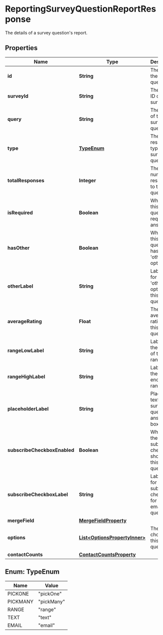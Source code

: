 

# ReportingSurveyQuestionReportResponse

The details of a survey question's report.

## Properties

| Name | Type | Description | Notes |
|------------ | ------------- | ------------- | -------------|
|**id** | **String** | The ID of the survey question. |  [optional] [readonly] |
|**surveyId** | **String** | The unique ID of the survey. |  [optional] [readonly] |
|**query** | **String** | The query of the survey question. |  [optional] [readonly] |
|**type** | [**TypeEnum**](#TypeEnum) | The response type of the survey question. |  [optional] [readonly] |
|**totalResponses** | **Integer** | The total number of responses to this question. |  [optional] [readonly] |
|**isRequired** | **Boolean** | Whether this survey question is required to answer. |  [optional] [readonly] |
|**hasOther** | **Boolean** | Whether this survey question has an &#39;other&#39; option. |  [optional] [readonly] |
|**otherLabel** | **String** | Label used for the &#39;other&#39; option of this survey question. |  [optional] [readonly] |
|**averageRating** | **Float** | The average rating for this range question. |  [optional] [readonly] |
|**rangeLowLabel** | **String** | Label for the low end of the range. |  [optional] [readonly] |
|**rangeHighLabel** | **String** | Label for the high end of the range. |  [optional] [readonly] |
|**placeholderLabel** | **String** | Placeholder text for this survey question&#39;s answer box. |  [optional] [readonly] |
|**subscribeCheckboxEnabled** | **Boolean** | Whether the subscribe checkbox is shown for this email question. |  [optional] [readonly] |
|**subscribeCheckboxLabel** | **String** | Label used for the subscribe checkbox for this email question. |  [optional] [readonly] |
|**mergeField** | [**MergeFieldProperty**](MergeFieldProperty.md) |  |  [optional] |
|**options** | [**List&lt;OptionsPropertyInner&gt;**](OptionsPropertyInner.md) | The answer choices for this question. |  [optional] [readonly] |
|**contactCounts** | [**ContactCountsProperty**](ContactCountsProperty.md) |  |  [optional] |



## Enum: TypeEnum

| Name | Value |
|---- | -----|
| PICKONE | &quot;pickOne&quot; |
| PICKMANY | &quot;pickMany&quot; |
| RANGE | &quot;range&quot; |
| TEXT | &quot;text&quot; |
| EMAIL | &quot;email&quot; |



